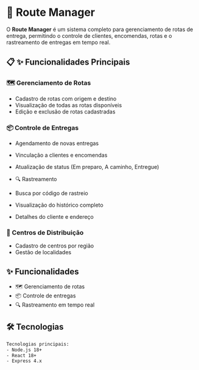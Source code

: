 # 🚀 Route Manager

O **Route Manager** é um sistema completo para  gerenciamento de rotas de entrega, permitindo o controle de clientes,  encomendas, rotas e o rastreamento de entregas em tempo real.


## 📋 ✨ Funcionalidades Principais
### 🗺️ Gerenciamento de Rotas

- Cadastro de rotas com origem e destino
- Visualização de todas as rotas disponíveis
- Edição e exclusão de rotas cadastradas

### 📦 Controle de Entregas

- Agendamento de novas entregas
- Vinculação a clientes e encomendas
- Atualização de status (Em preparo, A caminho, Entregue)
- 🔍 Rastreamento

- Busca por código de rastreio
- Visualização do histórico completo
- Detalhes do cliente e endereço

### 🏢 Centros de Distribuição

- Cadastro de centros por região
- Gestão de localidades

## ✨ Funcionalidades
- 🗺️ Gerenciamento de rotas
- 📦 Controle de entregas
- 🔍 Rastreamento em tempo real

## 🛠️ Tecnologias
```bash
Tecnologias principais:
- Node.js 18+
- React 18+
- Express 4.x
